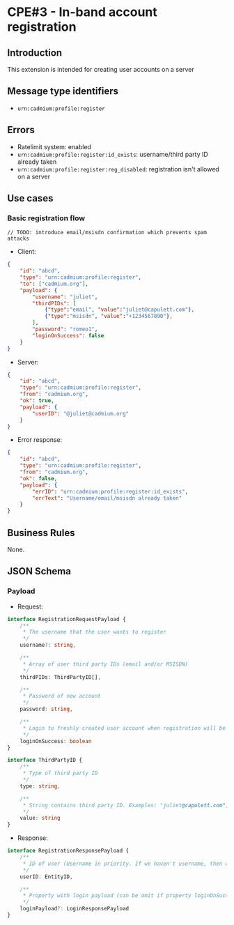# CPE#3 - In-band account registration

## Introduction

This extension is intended for creating user accounts on a server  

## Message type identifiers

- `urn:cadmium:profile:register`

## Errors

- Ratelimit system: enabled
- `urn:cadmium:profile:register:id_exists`: username/third party ID already taken
- `urn:cadmium:profile:register:reg_disabled`: registration isn't allowed on a server

## Use cases

### Basic registration flow

`// TODO: introduce email/msisdn confirmation which prevents spam attacks`

- Client:

```json
{
    "id": "abcd",
    "type": "urn:cadmium:profile:register",
    "to": ["cadmium.org"],
    "payload": {
        "username": "juliet",
        "thirdPIDs": [
            {"type":"email", "value":"juliet@capulett.com"},
            {"type":"msisdn", "value":"+1234567890"},
        ],
        "password": "romeo1",
        "loginOnSuccess": false
    }
}
```

- Server:

```json
{
    "id": "abcd",
    "type": "urn:cadmium:profile:register",
    "from": "cadmium.org",
    "ok": true,
    "payload": {
        "userID": "@juliet@cadmium.org"
    }
}
```

- Error response:

```json
{
    "id": "abcd",
    "type": "urn:cadmium:profile:register",
    "from": "cadmium.org",
    "ok": false,
    "payload": {
        "errID": "urn:cadmium:profile:register:id_exists",
        "errText": "Username/email/msisdn already taken"
    }
}
```

## Business Rules

None.

## JSON Schema

### Payload

- Request:

```typescript
interface RegistrationRequestPayload {
    /**
     * The username that the user wants to register
     */
    username?: string,

    /**
     * Array of user third party IDs (email and/or MSISDN)
     */
    thirdPIDs: ThirdPartyID[],

    /**
     * Password of new account
     */
    password: string,

    /**
     * Login to freshly created user account when registration will be completed
     */
    loginOnSuccess: boolean
}

interface ThirdPartyID {
    /**
     * Type of third party ID
     */
    type: string,

    /**
     * String contains third party ID. Examples: "juliet@capulett.com", "+1234567890".
     */
    value: string
}
```

- Response:

```typescript
interface RegistrationResponsePayload {
    /**
     * ID of user (Username in priority. If we haven't username, then we put to this field one of user's third party IDs)
     */
    userID: EntityID,

    /**
     * Property with login payload (can be omit if property loginOnSuccess wasn't indicated true in RegistrationRequestPayload)
     */
    loginPayload?: LoginResponsePayload
}
```
